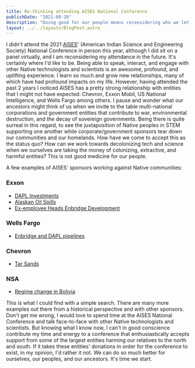 ```yaml
---
title: Re-thinking attending AISES National Conference
publishDate: "2021-09-28"
description: "Doing good for our people means reconsidering who we let in or circle"
layout: ../../layouts/BlogPost.astro
---
```


I didn't attend the 2021 [AISES](https://www.aises.org/)' (American Indian Science and Engineering Society) National Conference in person this year, although I did sit on a panel virtually, and I am reconsidering my attendance in the future. It's certainly where I'd like to be. Being able to speak, interact, and engage with other Native technologists and scientists is an awesome, profound, and uplifting experience. I learn so much and grow new relationships, many of which have had profound impacts on my life. However, having attended the past 2 years I noticed AISES has a pretty strong relationship with entities that I might not have expected: Chevron, Exxon Mobil, US National Intelligence, and Wells Fargo among others. I pause and wonder what our ancestors might think of us when we invite to the table multi-national corporations and government entities that contribute to war, environmental destruction, and the decay of sovereign governments. Being there is quite surreal in this regard, to see the juxtaposition of Native peoples in STEM supporting one another while corporate/government sponsors tear down our communities and our homelands. How have we come to accept this as the status quo? How can we work towards decolonizing tech and science when we ourselves are taking the money of colonizing, extractive, and harmful entities? This is not good medicine for our people.

A few examples of AISES' sponsors working against Native communities:

### Exxon
  - [DAPL Investments](https://wallstreetwatchdogs.com/2021/04/05/exxon-sues-energy-transfer/)
  - [Alaskan Oil Spills](https://www.ran.org/the-understory/extreme_energy_injustice/)
  - [Ex-employee Heads Enbridge Development](https://gizmodo.com/amazons-former-security-chief-is-now-guarding-the-line-1847724615)
### Wells Fargo
  - [Enbridge and DAPL pipelines](https://www.sierraclub.org/compass/2017/12/wells-fargo-has-choice-make-keystone-xl-tar-sands-double-down-or-divest)
### Chevron
  - [Tar Sands](https://www.reuters.com/article/us-chevron-divestiture-canada-idUSKBN17F1S7)
### NSA
  - [Regime change in Bolivia](https://fpif.org/ending-regime-change-in-bolivia-and-the-world/)

This is what I could find with a simple search. There are many more examples out there from a historical perspective and with other sponsors. Don't get me wrong, I would love to spend time at the AISES National Conference and talk face-to-face with other Native technologists and scientists. But knowing what I know now, I can't in good conscience contribute my time and energy to a conference that enthusiastically accepts support from some of the largest entities harming our relatives to the north and south. If it takes these entities' donations in order for the conference to exist, in my opinion, I'd rather it not. We can do so much better for ourselves, our peoples, and our ancestors. It's time we start.




